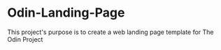 # Odin-Landing-Page
This project's purpose is to create a web landing page template for The Odin Project
